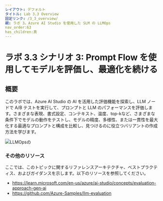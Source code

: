 ```yaml
---
レイアウト: デフォルト
タイトル: Lab 3.3 Overview
固定リンク: /3_3_overview/
親: ラボ 3。Azure AI Studio を使用した SLM の LLMOps
nav_order:63
has_children:真
---
```


# ラボ 3.3 シナリオ 3: Prompt Flow を使用してモデルを評価し、最適化を続ける

## 概要
このラボでは、Azure AI Studio の AI を活用した評価機能を探索し、LLM ノードで A/B テストを実行して、プロンプトと LLM のパフォーマンスを評価します。さまざまな表現、書式設定、コンテキスト、温度、top-kなど、さまざまな条件下でモデルの動作をテストし、モデルの精度、多様性、または一貫性を最大化する最適なプロンプトと構成を比較し、見つけるのに役立つバリアントの作成方法を学びます。

![LLMOpsの](images/evaluation_requirements.jpg)

### その他のリソース
ここでは、このトピックに関するリファレンスアーキテクチャ、ベストプラクティス、およびガイダンスを示します。以下のリソースを参照してください。 

- https://learn.microsoft.com/en-us/azure/ai-studio/concepts/evaluation-approach-gen-ai
- https://github.com/Azure-Samples/llm-evaluation
